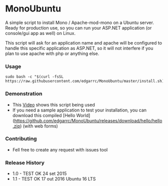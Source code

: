 MonoUbuntu
=========

A simple script to install Mono / Apache-mod-mono on a Ubuntu server. Ready for production use, so you can run your ASP.NET application (or console/gui app as well) on Linux.

This script will ask for an application name and apache will be configured to handle this specific application as ASP.NET, so it will not interfere if you plan to use apache with php or anything else.

### Usage

```shell
sudo bash -c "$(curl -fsSL https://raw.githubusercontent.com/edgarrc/MonoUbuntu/master/install.sh)$"
```

### Demonstration

- This [Video](https://youtu.be/BYcYkIySFUk) shows this script being used
- If you need a sample application to test your installation, you can download this compiled [Hello World] (https://github.com/edgarrc/MonoUbuntu/releases/download/hello/hello.zip) (with web forms)

### Contributing

- Fell free to create any request with issues tool

### Release History

- 1.0 - TEST OK 24 set 2015
- 1.1 - TEST OK 17 out 2016 Ubuntu 16 LTS

